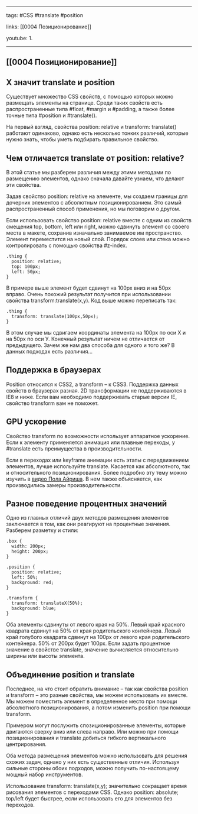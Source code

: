 ____

tags: #CSS #translate #position 

links: [[0004 Позиционирование]] 

youtube: 
1. 

_____

## [[0004 Позиционирование]]

## X значит translate и position

Существует множество CSS свойств, с помощью которых можно размещать элементы на странице. 
Среди таких свойств есть распространенные типа #float, #margin и #padding, а также более точные типа #position и #translate().

На первый взгляд, свойства position: relative и transform: translate() работают одинаково, однако есть несколько тонких различий, которые нужно знать, чтобы уметь подбирать правильное свойство.

## Чем отличается translate от position: relative?

В этой статье мы разберем различия между этими методами по размещению элементов, однако сначала давайте узнаем, что делают эти свойства.

Задав свойство position: relative на элементе, мы создаем границы для дочерних элементов с абсолютным позиционированием. Это самый распространенный способ применения, но мы поговорим о другом.

Если использовать свойство position: relative вместе с одним из свойств смещения top, bottom, left или right, можно сдвинуть элемент со своего места в макете, сохранив изначально занимаемое им пространство. Элемент переместится на новый слой. Порядок слоев или стека можно контролировать с помощью свойства #z-index.
~~~
.thing {
  position: relative;
  top: 100px;
  left: 50px;
}
~~~

В примере выше элемент будет сдвинут на 100px вниз и на 50px вправо. Очень похожий результат получится при использовании свойства transform:translate(x,y). Код выше можно переписать так:
~~~
.thing {
  transform: translate(100px,50px);
}
~~~

В этом случае мы сдвигаем координаты элемента на 100px по оси Х и на 50px по оси У. Конечный результат ничем не отличается от предыдущего. Зачем же нам два способа для одного и того же? В данных подходах есть различия…

## Поддержка в браузерах

Position относится к CSS2, а transform – к CSS3. Поддержка данных свойств в браузерах разная. 2D трансформации не поддерживаются в IE8 и ниже. Если вам необходимо поддерживать старые версии IE, свойство transform вам не поможет.

## GPU ускорение

Свойство transform по возможности использует аппаратное ускорение. Если к элементу применяется анимация или плавные переходы, у #translate есть преимущества в производительности.

Если в переходах или keyframe анимации есть этапы с передвижением элементов, лучше используйте translate. Касается как абсолютного, так и относительного позиционирования. Более подробно эту тему можно изучить в [видео Пола Айриша](https://www.paulirish.com/2012/why-moving-elements-with-translate-is-better-than-posabs-topleft/). В нем также объясняется, как производились замеры производительности.

## Разное поведение процентных значений

Одно из главных отличий двух методов размещения элементов заключается в том, как они реагируют на процентные значения.  
Разберем разметку и стили:
~~~
.box {
  width: 200px;
  height: 200px;
}

.position {
  position: relative;
  left: 50%;
  background: red;
}

.transform {
  transform: translateX(50%);
  background: blue;
}
~~~

Оба элементы сдвинуты от левого края на 50%. Левый край красного квадрата сдвинут на 50% от края родительского контейнера. Левый край голубого квадрата сдвинут на 100px от левого края родительского контейнера. 50% от 200px будет 100px. Если задать процентное значение в свойстве translate, значение вычисляется относительно ширины или высоты элемента.

## Объединение position и translate

Последнее, на что стоит обратить внимание – так как свойства position и transform – это разные свойства, мы можем использовать их вместе. Мы можем поместить элемент в определенное место при помощи абсолютного позиционирования, а потом изменить position при помощи transform.

Примером могут послужить спозиционированные элементы, которые двигаются сверху вниз или слева направо. Или можно при помощи позиционирования и translate добиться гибкого вертикального центрирования.

Оба метода размещения элементов можно использовать для решения схожих задач, однако у них есть существенные отличия. Используя сильные стороны обоих подходов, можно получить по-настоящему мощный набор инструментов.


Использование transform: translate(x,y); значительно сокращает время рисования элементов с переходами CSS.  Однако position: absolute; top/left будет быстрее, если использовать его для элементов без переходов.